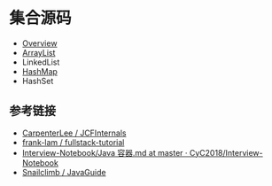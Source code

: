# 集合源码


- [Overview](https://github.com/ceezyyy/backend-notes/blob/master/Java/collections/notes/overview.md)
- [ArrayList](https://github.com/ceezyyy/backend-notes/blob/master/Java/collections/notes/arraylist.md)
- LinkedList
- [HashMap](https://github.com/ceezyyy/backend-notes/blob/master/Java/collections/notes/hashmap.md)
- HashSet

## 参考链接

- [CarpenterLee / JCFInternals](https://github.com/CarpenterLee/JCFInternals)
- [frank-lam / fullstack-tutorial](https://github.com/frank-lam/fullstack-tutorial/blob/master/notes/JavaArchitecture/02-Java%E9%9B%86%E5%90%88%E6%A1%86%E6%9E%B6.md)
- [Interview-Notebook/Java 容器.md at master · CyC2018/Interview-Notebook](https://github.com/CyC2018/CS-Notes/blob/master/notes/Java%20%E5%AE%B9%E5%99%A8.md)
- [Snailclimb / JavaGuide](https://github.com/Snailclimb/JavaGuide#%E5%AE%B9%E5%99%A8)

